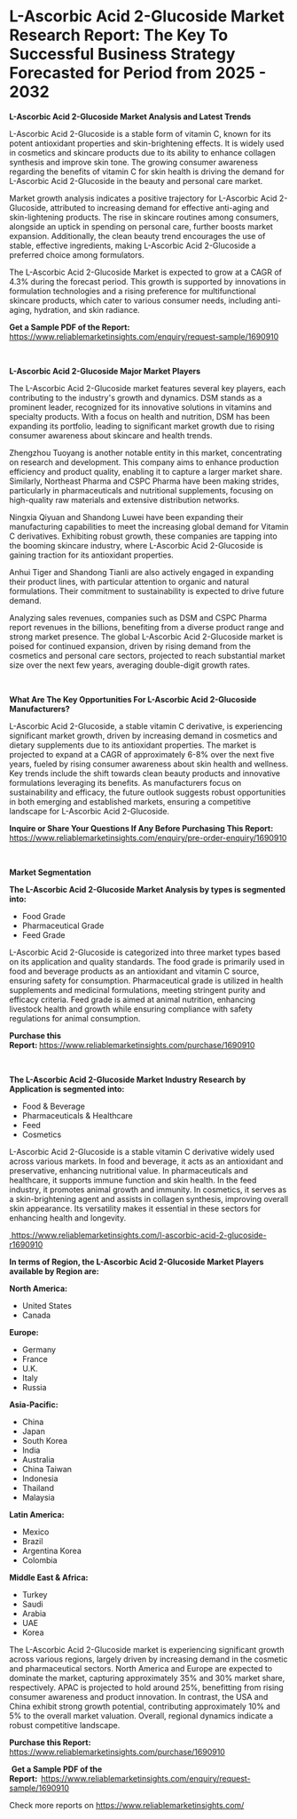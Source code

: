 <p><h1>L-Ascorbic Acid 2-Glucoside Market Research Report: The Key To Successful Business Strategy Forecasted for Period from 2025 - 2032</h1></p><p><strong>L-Ascorbic Acid 2-Glucoside Market Analysis and Latest Trends</strong></p>
<p><p>L-Ascorbic Acid 2-Glucoside is a stable form of vitamin C, known for its potent antioxidant properties and skin-brightening effects. It is widely used in cosmetics and skincare products due to its ability to enhance collagen synthesis and improve skin tone. The growing consumer awareness regarding the benefits of vitamin C for skin health is driving the demand for L-Ascorbic Acid 2-Glucoside in the beauty and personal care market.</p><p>Market growth analysis indicates a positive trajectory for L-Ascorbic Acid 2-Glucoside, attributed to increasing demand for effective anti-aging and skin-lightening products. The rise in skincare routines among consumers, alongside an uptick in spending on personal care, further boosts market expansion. Additionally, the clean beauty trend encourages the use of stable, effective ingredients, making L-Ascorbic Acid 2-Glucoside a preferred choice among formulators.</p><p>The L-Ascorbic Acid 2-Glucoside Market is expected to grow at a CAGR of 4.3% during the forecast period. This growth is supported by innovations in formulation technologies and a rising preference for multifunctional skincare products, which cater to various consumer needs, including anti-aging, hydration, and skin radiance.</p></p>
<p><strong>Get a Sample PDF of the Report:&nbsp;</strong> <a href="https://www.reliablemarketinsights.com/enquiry/request-sample/1690910?utm_campaign=3579&utm_medium=2&utm_source=Github&utm_content=ia&utm_term=26032025&utm_id=l-ascorbic-acid-2-glucoside">https://www.reliablemarketinsights.com/enquiry/request-sample/1690910</a></p>
<p>&nbsp;</p>
<p><strong>L-Ascorbic Acid 2-Glucoside Major Market Players</strong></p>
<p><p>The L-Ascorbic Acid 2-Glucoside market features several key players, each contributing to the industry's growth and dynamics. DSM stands as a prominent leader, recognized for its innovative solutions in vitamins and specialty products. With a focus on health and nutrition, DSM has been expanding its portfolio, leading to significant market growth due to rising consumer awareness about skincare and health trends.</p><p>Zhengzhou Tuoyang is another notable entity in this market, concentrating on research and development. This company aims to enhance production efficiency and product quality, enabling it to capture a larger market share. Similarly, Northeast Pharma and CSPC Pharma have been making strides, particularly in pharmaceuticals and nutritional supplements, focusing on high-quality raw materials and extensive distribution networks.</p><p>Ningxia Qiyuan and Shandong Luwei have been expanding their manufacturing capabilities to meet the increasing global demand for Vitamin C derivatives. Exhibiting robust growth, these companies are tapping into the booming skincare industry, where L-Ascorbic Acid 2-Glucoside is gaining traction for its antioxidant properties.</p><p>Anhui Tiger and Shandong Tianli are also actively engaged in expanding their product lines, with particular attention to organic and natural formulations. Their commitment to sustainability is expected to drive future demand.</p><p>Analyzing sales revenues, companies such as DSM and CSPC Pharma report revenues in the billions, benefiting from a diverse product range and strong market presence. The global L-Ascorbic Acid 2-Glucoside market is poised for continued expansion, driven by rising demand from the cosmetics and personal care sectors, projected to reach substantial market size over the next few years, averaging double-digit growth rates.</p></p>
<p>&nbsp;</p>
<p><strong>What Are The Key Opportunities For L-Ascorbic Acid 2-Glucoside Manufacturers?</strong></p>
<p><p>L-Ascorbic Acid 2-Glucoside, a stable vitamin C derivative, is experiencing significant market growth, driven by increasing demand in cosmetics and dietary supplements due to its antioxidant properties. The market is projected to expand at a CAGR of approximately 6-8% over the next five years, fueled by rising consumer awareness about skin health and wellness. Key trends include the shift towards clean beauty products and innovative formulations leveraging its benefits. As manufacturers focus on sustainability and efficacy, the future outlook suggests robust opportunities in both emerging and established markets, ensuring a competitive landscape for L-Ascorbic Acid 2-Glucoside.</p></p>
<p><strong>Inquire or Share Your Questions If Any Before Purchasing This Report:</strong> <a href="https://www.reliablemarketinsights.com/enquiry/pre-order-enquiry/1690910?utm_campaign=3579&utm_medium=2&utm_source=Github&utm_content=ia&utm_term=26032025&utm_id=l-ascorbic-acid-2-glucoside">https://www.reliablemarketinsights.com/enquiry/pre-order-enquiry/1690910</a></p>
<p>&nbsp;</p>
<p><strong>Market Segmentation</strong></p>
<p><strong>The L-Ascorbic Acid 2-Glucoside Market Analysis by types is segmented into:</strong></p>
<p><ul><li>Food Grade</li><li>Pharmaceutical Grade</li><li>Feed Grade</li></ul></p>
<p><p>L-Ascorbic Acid 2-Glucoside is categorized into three market types based on its application and quality standards. The food grade is primarily used in food and beverage products as an antioxidant and vitamin C source, ensuring safety for consumption. Pharmaceutical grade is utilized in health supplements and medicinal formulations, meeting stringent purity and efficacy criteria. Feed grade is aimed at animal nutrition, enhancing livestock health and growth while ensuring compliance with safety regulations for animal consumption.</p></p>
<p><strong>Purchase this Report:&nbsp;</strong><a href="https://www.reliablemarketinsights.com/purchase/1690910?utm_campaign=3579&utm_medium=2&utm_source=Github&utm_content=ia&utm_term=26032025&utm_id=l-ascorbic-acid-2-glucoside">https://www.reliablemarketinsights.com/purchase/1690910</a></p>
<p>&nbsp;</p>
<p><strong>The L-Ascorbic Acid 2-Glucoside Market Industry Research by Application is segmented into:</strong></p>
<p><ul><li>Food & Beverage</li><li>Pharmaceuticals & Healthcare</li><li>Feed</li><li>Cosmetics</li></ul></p>
<p><p>L-Ascorbic Acid 2-Glucoside is a stable vitamin C derivative widely used across various markets. In food and beverage, it acts as an antioxidant and preservative, enhancing nutritional value. In pharmaceuticals and healthcare, it supports immune function and skin health. In the feed industry, it promotes animal growth and immunity. In cosmetics, it serves as a skin-brightening agent and assists in collagen synthesis, improving overall skin appearance. Its versatility makes it essential in these sectors for enhancing health and longevity.</p></p>
<p><a href="https://www.reliablemarketinsights.com/l-ascorbic-acid-2-glucoside-r1690910?utm_campaign=3579&utm_medium=2&utm_source=Github&utm_content=ia&utm_term=26032025&utm_id=l-ascorbic-acid-2-glucoside">&nbsp;https://www.reliablemarketinsights.com/l-ascorbic-acid-2-glucoside-r1690910</a></p>
<p><strong>In terms of Region, the L-Ascorbic Acid 2-Glucoside Market Players available by Region are:</strong></p>
<p>
    <p> <strong> North America: </strong>
        <ul>
            <li>United States</li>
            <li>Canada</li>
        </ul>
        </p> 
    <p> <strong> Europe: </strong>
        <ul>
            <li>Germany</li>
            <li>France</li>
            <li>U.K.</li>
            <li>Italy</li>
            <li>Russia</li>
        </ul>
        </p> 
    <p> <strong> Asia-Pacific: </strong>
        <ul>
            <li>China</li>
            <li>Japan</li>
            <li>South Korea</li>
            <li>India</li>
            <li>Australia</li>
            <li>China Taiwan</li>
            <li>Indonesia</li>
            <li>Thailand</li>
            <li>Malaysia</li>
        </ul>
        </p> 
    <p> <strong> Latin America: </strong>
        <ul>
            <li>Mexico</li>
            <li>Brazil</li>
            <li>Argentina Korea</li>
            <li>Colombia</li>
        </ul>
        </p> 
    <p> <strong> Middle East & Africa: </strong>
        <ul>
            <li>Turkey</li>
            <li>Saudi</li>
            <li>Arabia</li>
            <li>UAE</li>
            <li>Korea</li>
        </ul>
    </p>
    </p>
<p><p>The L-Ascorbic Acid 2-Glucoside market is experiencing significant growth across various regions, largely driven by increasing demand in the cosmetic and pharmaceutical sectors. North America and Europe are expected to dominate the market, capturing approximately 35% and 30% market share, respectively. APAC is projected to hold around 25%, benefitting from rising consumer awareness and product innovation. In contrast, the USA and China exhibit strong growth potential, contributing approximately 10% and 5% to the overall market valuation. Overall, regional dynamics indicate a robust competitive landscape.</p></p>
<p><strong>Purchase this Report: </strong><a href="https://www.reliablemarketinsights.com/purchase/1690910?utm_campaign=3579&utm_medium=2&utm_source=Github&utm_content=ia&utm_term=26032025&utm_id=l-ascorbic-acid-2-glucoside">https://www.reliablemarketinsights.com/purchase/1690910</a></p>
<p>&nbsp;<strong>Get a Sample PDF of the Report:&nbsp;&nbsp;</strong><a href="https://www.reliablemarketinsights.com/enquiry/request-sample/1690910?utm_campaign=3579&utm_medium=2&utm_source=Github&utm_content=ia&utm_term=26032025&utm_id=l-ascorbic-acid-2-glucoside">https://www.reliablemarketinsights.com/enquiry/request-sample/1690910</a></p>
<p><strong></strong></p>
<p>Check more reports on <a href="https://www.reliablemarketinsights.com/?utm_campaign=3579&utm_medium=2&utm_source=Github&utm_content=ia&utm_term=26032025&utm_id=l-ascorbic-acid-2-glucoside">https://www.reliablemarketinsights.com/</a></p>